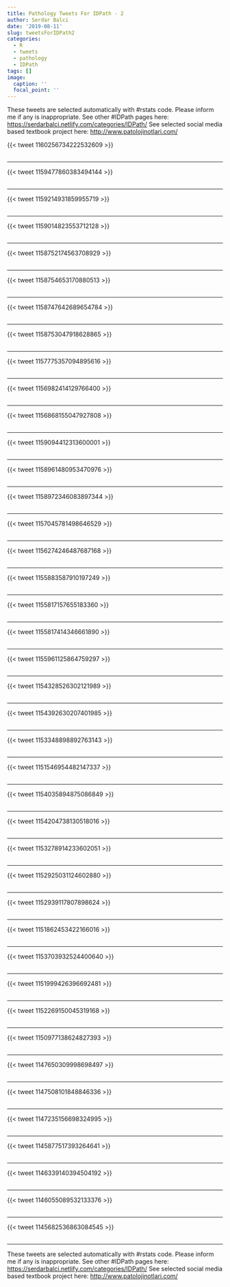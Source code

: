 ```yaml
---
title: Pathology Tweets For IDPath - 2
author: Serdar Balci
date: '2019-08-11'
slug: tweetsForIDPath2
categories:
  - R
  - tweets
  - pathology
  - IDPath
tags: []
image:
  caption: ''
  focal_point: ''
---
```



These tweets are selected automatically with #rstats code. Please inform me if any is inappropriate.
See other #IDPath pages here: https://serdarbalci.netlify.com/categories/IDPath/ 
See selected social media based textbook project here: http://www.patolojinotlari.com/

{{< tweet 1160256734222532609 >}}
<br>
<br>
<hr>
{{< tweet 1159477860383494144 >}}
<br>
<br>
<hr>
{{< tweet 1159214931859955719 >}}
<br>
<br>
<hr>
{{< tweet 1159014823553712128 >}}
<br>
<br>
<hr>
{{< tweet 1158752174563708929 >}}
<br>
<br>
<hr>
{{< tweet 1158754653170880513 >}}
<br>
<br>
<hr>
{{< tweet 1158747642689654784 >}}
<br>
<br>
<hr>
{{< tweet 1158753047918628865 >}}
<br>
<br>
<hr>
{{< tweet 1157775357094895616 >}}
<br>
<br>
<hr>
{{< tweet 1156982414129766400 >}}
<br>
<br>
<hr>
{{< tweet 1156868155047927808 >}}
<br>
<br>
<hr>
{{< tweet 1159094412313600001 >}}
<br>
<br>
<hr>
{{< tweet 1158961480953470976 >}}
<br>
<br>
<hr>
{{< tweet 1158972346083897344 >}}
<br>
<br>
<hr>
{{< tweet 1157045781498646529 >}}
<br>
<br>
<hr>
{{< tweet 1156274246487687168 >}}
<br>
<br>
<hr>
{{< tweet 1155883587910197249 >}}
<br>
<br>
<hr>
{{< tweet 1155817157655183360 >}}
<br>
<br>
<hr>
{{< tweet 1155817414346661890 >}}
<br>
<br>
<hr>
{{< tweet 1155961125864759297 >}}
<br>
<br>
<hr>
{{< tweet 1154328526302121989 >}}
<br>
<br>
<hr>
{{< tweet 1154392630207401985 >}}
<br>
<br>
<hr>
{{< tweet 1153348898892763143 >}}
<br>
<br>
<hr>
{{< tweet 1151546954482147337 >}}
<br>
<br>
<hr>
{{< tweet 1154035894875086849 >}}
<br>
<br>
<hr>
{{< tweet 1154204738130518016 >}}
<br>
<br>
<hr>
{{< tweet 1153278914233602051 >}}
<br>
<br>
<hr>
{{< tweet 1152925031124602880 >}}
<br>
<br>
<hr>
{{< tweet 1152939117807898624 >}}
<br>
<br>
<hr>
{{< tweet 1151862453422166016 >}}
<br>
<br>
<hr>
{{< tweet 1153703932524400640 >}}
<br>
<br>
<hr>
{{< tweet 1151999426396692481 >}}
<br>
<br>
<hr>
{{< tweet 1152269150045319168 >}}
<br>
<br>
<hr>
{{< tweet 1150977138624827393 >}}
<br>
<br>
<hr>
{{< tweet 1147650309998698497 >}}
<br>
<br>
<hr>
{{< tweet 1147508101848846336 >}}
<br>
<br>
<hr>
{{< tweet 1147235156698324995 >}}
<br>
<br>
<hr>
{{< tweet 1145877517393264641 >}}
<br>
<br>
<hr>
{{< tweet 1146339140394504192 >}}
<br>
<br>
<hr>
{{< tweet 1146055089532133376 >}}
<br>
<br>
<hr>
{{< tweet 1145682536863084545 >}}
<br>
<br>
<hr>


These tweets are selected automatically with #rstats code. Please inform me if any is inappropriate.
See other #IDPath pages here: https://serdarbalci.netlify.com/categories/IDPath/ 
See selected social media based textbook project here: http://www.patolojinotlari.com/

